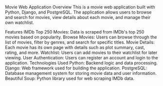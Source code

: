 Movie Web Application
Overview
This is a movie web application built with Python, Django, and PostgreSQL. The application allows users to browse and search for movies, view details about each movie, and manage their own watchlist.

Features
IMDb Top 250 Movies: Data is scraped from IMDb's top 250 movies based on popularity.
Browse Movies: Users can browse through the list of movies, filter by genres, and search for specific titles.
Movie Details: Each movie has its own page with details such as plot summary, cast, rating, and more.
Watchlist: Users can add movies to their watchlist for later viewing.
User Authentication: Users can register an account and login to the application.
Technologies Used
Python: Backend logic and data processing.
Django: Web framework used for building the application.
PostgreSQL: Database management system for storing movie data and user information.
Beautiful Soup: Python library used for web scraping IMDb data.
